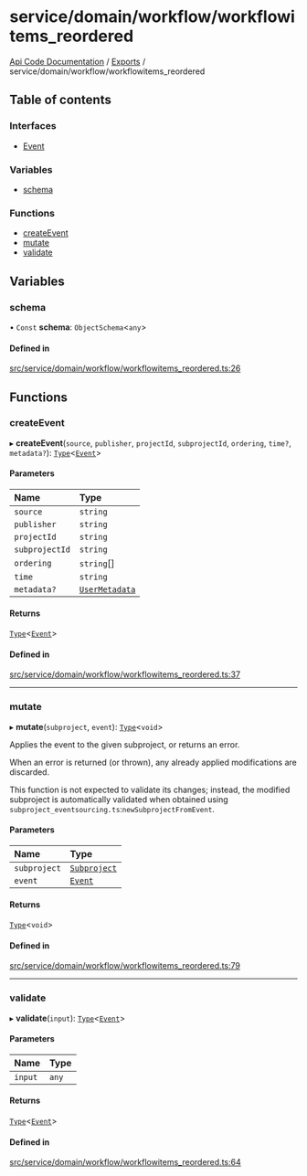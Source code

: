 # service/domain/workflow/workflowitems\_reordered
 
[Api Code Documentation](../README.md) / [Exports](../modules.md) / service/domain/workflow/workflowitems\_reordered

## Table of contents

### Interfaces

- [Event](../interfaces/service_domain_workflow_workflowitems_reordered.Event.md)

### Variables

- [schema](service_domain_workflow_workflowitems_reordered.md#schema)

### Functions

- [createEvent](service_domain_workflow_workflowitems_reordered.md#createevent)
- [mutate](service_domain_workflow_workflowitems_reordered.md#mutate)
- [validate](service_domain_workflow_workflowitems_reordered.md#validate)

## Variables

### schema

• `Const` **schema**: `ObjectSchema`\<`any`\>

#### Defined in

[src/service/domain/workflow/workflowitems_reordered.ts:26](https://github.com/openkfw/TruBudget/blob/90402cb/api/src/service/domain/workflow/workflowitems_reordered.ts#L26)

## Functions

### createEvent

▸ **createEvent**(`source`, `publisher`, `projectId`, `subprojectId`, `ordering`, `time?`, `metadata?`): [`Type`](result.md#type)\<[`Event`](../interfaces/service_domain_workflow_workflowitems_reordered.Event.md)\>

#### Parameters

| Name | Type |
| :------ | :------ |
| `source` | `string` |
| `publisher` | `string` |
| `projectId` | `string` |
| `subprojectId` | `string` |
| `ordering` | `string`[] |
| `time` | `string` |
| `metadata?` | [`UserMetadata`](service_domain_metadata.md#usermetadata) |

#### Returns

[`Type`](result.md#type)\<[`Event`](../interfaces/service_domain_workflow_workflowitems_reordered.Event.md)\>

#### Defined in

[src/service/domain/workflow/workflowitems_reordered.ts:37](https://github.com/openkfw/TruBudget/blob/90402cb/api/src/service/domain/workflow/workflowitems_reordered.ts#L37)

___

### mutate

▸ **mutate**(`subproject`, `event`): [`Type`](result.md#type)\<`void`\>

Applies the event to the given subproject, or returns an error.

When an error is returned (or thrown), any already applied modifications are
discarded.

This function is not expected to validate its changes; instead, the modified
subproject is automatically validated when obtained using
`subproject_eventsourcing.ts`:`newSubprojectFromEvent`.

#### Parameters

| Name | Type |
| :------ | :------ |
| `subproject` | [`Subproject`](../interfaces/service_domain_workflow_subproject.Subproject.md) |
| `event` | [`Event`](../interfaces/service_domain_workflow_workflowitems_reordered.Event.md) |

#### Returns

[`Type`](result.md#type)\<`void`\>

#### Defined in

[src/service/domain/workflow/workflowitems_reordered.ts:79](https://github.com/openkfw/TruBudget/blob/90402cb/api/src/service/domain/workflow/workflowitems_reordered.ts#L79)

___

### validate

▸ **validate**(`input`): [`Type`](result.md#type)\<[`Event`](../interfaces/service_domain_workflow_workflowitems_reordered.Event.md)\>

#### Parameters

| Name | Type |
| :------ | :------ |
| `input` | `any` |

#### Returns

[`Type`](result.md#type)\<[`Event`](../interfaces/service_domain_workflow_workflowitems_reordered.Event.md)\>

#### Defined in

[src/service/domain/workflow/workflowitems_reordered.ts:64](https://github.com/openkfw/TruBudget/blob/90402cb/api/src/service/domain/workflow/workflowitems_reordered.ts#L64)
